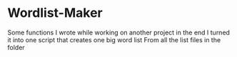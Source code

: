 # Wordlist-Maker
Some functions I wrote while working on another project in the end I turned it into one script that creates one big word list From all the list files in the folder
